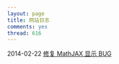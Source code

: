 ```yaml
---
layout: page
title: 网站日志
comments: yes
thread: 616
---
```


2014-02-22 [修复 MathJAX 显示 BUG](2014-02-22-changlog.html)
